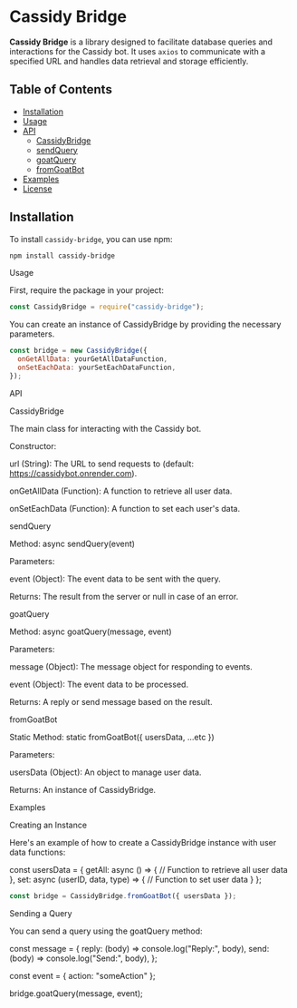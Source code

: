 # Cassidy Bridge

**Cassidy Bridge** is a library designed to facilitate database queries and interactions for the Cassidy bot. It uses `axios` to communicate with a specified URL and handles data retrieval and storage efficiently.

## Table of Contents

- [Installation](#installation)
- [Usage](#usage)
- [API](#api)
  - [CassidyBridge](#cassidybridge)
  - [sendQuery](#sendquery)
  - [goatQuery](#goatquery)
  - [fromGoatBot](#fromgoatbot)
- [Examples](#examples)
- [License](#license)

## Installation

To install `cassidy-bridge`, you can use npm:

```bash
npm install cassidy-bridge
```

Usage

First, require the package in your project:

```js
const CassidyBridge = require("cassidy-bridge");
```
You can create an instance of CassidyBridge by providing the necessary parameters.

```js
const bridge = new CassidyBridge({
  onGetAllData: yourGetAllDataFunction,
  onSetEachData: yourSetEachDataFunction,
});
```

API

CassidyBridge

The main class for interacting with the Cassidy bot.

Constructor:

url (String): The URL to send requests to (default: https://cassidybot.onrender.com).

onGetAllData (Function): A function to retrieve all user data.

onSetEachData (Function): A function to set each user's data.



sendQuery

Method: async sendQuery(event)

Parameters:

event (Object): The event data to be sent with the query.


Returns: The result from the server or null in case of an error.


goatQuery

Method: async goatQuery(message, event)

Parameters:

message (Object): The message object for responding to events.

event (Object): The event data to be processed.


Returns: A reply or send message based on the result.


fromGoatBot

Static Method: static fromGoatBot({ usersData, ...etc })

Parameters:

usersData (Object): An object to manage user data.


Returns: An instance of CassidyBridge.


Examples

Creating an Instance

Here's an example of how to create a CassidyBridge instance with user data functions:

const usersData = {
  getAll: async () => {
    // Function to retrieve all user data
  },
  set: async (userID, data, type) => {
    // Function to set user data
  }
};
```js
const bridge = CassidyBridge.fromGoatBot({ usersData });
```

Sending a Query

You can send a query using the goatQuery method:

const message = {
  reply: (body) => console.log("Reply:", body),
  send: (body) => console.log("Send:", body),
};

const event = { action: "someAction" };

bridge.goatQuery(message, event);
